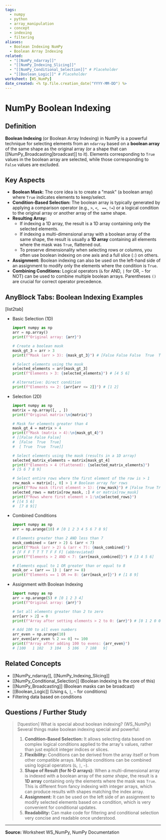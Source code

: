 ```yaml
---
tags:
  - numpy
  - python
  - array_manipulation
  - concept
  - indexing
  - filtering
aliases:
  - Boolean Indexing NumPy
  - Boolean Array Indexing
related:
  - "[[NumPy_ndarray]]"
  - "[[NumPy_Indexing_Slicing]]"
  - "[[NumPy_Conditional_Selection]]" # Placeholder
  - "[[Boolean_Logic]]" # Placeholder
worksheet: [WS_NumPy]
date_created: <% tp.file.creation_date("YYYY-MM-DD") %>
---
```

# NumPy Boolean Indexing

## Definition

**Boolean Indexing** (or Boolean Array Indexing) in NumPy is a powerful technique for selecting elements from an `ndarray` based on a **boolean array** of the same shape as the original array (or a shape that can [[NumPy_Broadcasting|broadcast]] to it). Elements corresponding to `True` values in the boolean array are selected, while those corresponding to `False` values are excluded.

## Key Aspects

- **Boolean Mask:** The core idea is to create a "mask" (a boolean array) where `True` indicates elements to keep/select.
- **Condition-Based Selection:** The boolean array is typically generated by applying a comparison operator (e.g., `>`, `<`, ` ==`, ` != `) or a logical condition to the original array or another array of the same shape.
- **Resulting Array:**
    - If indexing a 1D array, the result is a 1D array containing only the selected elements.
    - If indexing a multi-dimensional array with a boolean array of the same shape, the result is usually a **1D array** containing all elements where the mask was `True`, flattened out.
    - To preserve dimensionality when selecting rows or columns, you often use boolean indexing on one axis and a full slice (`:`) on others.
- **Assignment:** Boolean indexing can also be used on the left-hand side of an assignment to modify only the elements where the condition is `True`.
- **Combining Conditions:** Logical operators (`&` for AND, `|` for OR, `~` for NOT) can be used to combine multiple boolean arrays. Parentheses `()` are crucial for correct operator precedence.

## AnyBlock Tabs: Boolean Indexing Examples

[list2tab]
- Basic Selection (1D)
	```python
	import numpy as np
	arr = np.array()
	print(f"Original array: {arr}")

	# Create a boolean mask
	mask_gt_3 = arr > 3
	print(f"Mask (arr > 3): {mask_gt_3}") # [False False False  True  True  True]

	# Select elements using the mask
	selected_elements = arr[mask_gt_3]
	print(f"Elements > 3: {selected_elements}") # [4 5 6]

	# Alternative: Direct condition
	print(f"Elements <= 2: {arr[arr <= 2]}") # [1 2]
	```
- Selection (2D)
	```python
	import numpy as np
	matrix = np.array([, , ])
	print(f"Original matrix:\n{matrix}")

	# Mask for elements greater than 4
	mask_gt_4 = matrix > 4
	print(f"Mask (matrix > 4):\n{mask_gt_4}")
	# [[False False False]
	#  [False  True  True]
	#  [ True  True  True]]

	# Select elements using the mask (results in a 1D array)
	selected_matrix_elements = matrix[mask_gt_4]
	print(f"Elements > 4 (flattened): {selected_matrix_elements}")
	# [5 6 7 8 9]

	# Select entire rows where the first element of the row is > 1
	row_mask = matrix[:, 0] > 1 # Boolean array for rows
	print(f"Row mask (first element > 1): {row_mask}") # [False True True]
	selected_rows = matrix[row_mask, :] # or matrix[row_mask]
	print(f"Rows where first element > 1:\n{selected_rows}")
	# [[4 5 6]
	#  [7 8 9]]
	```
- Combined Conditions
	```python
	import numpy as np
	arr = np.arange(10) # [0 1 2 3 4 5 6 7 8 9]

	# Elements greater than 2 AND less than 7
	mask_combined = (arr > 2) & (arr < 7)
	print(f"Mask (arr > 2) & (arr < 7): {mask_combined}")
	# [F F F T T T T F F F] (abbreviated)
	print(f"Elements > 2 AND < 7: {arr[mask_combined]}") # [3 4 5 6]

	# Elements equal to 1 OR greater than or equal to 8
	mask_or = (arr == 1) | (arr >= 8)
	print(f"Elements == 1 OR >= 8: {arr[mask_or]}") # [1 8 9]
	```
- Assignment with Boolean Indexing
	```python
	import numpy as np
	arr = np.arange(5) # [0 1 2 3 4]
	print(f"Original array: {arr}")

	# Set all elements greater than 2 to zero
	arr[arr > 2] = 0
	print(f"Array after setting elements > 2 to 0: {arr}") # [0 1 2 0 0]

	# Add 100 to all even numbers
	arr_even = np.arange(10)
	arr_even[arr_even % 2 == 0] += 100
	print(f"Array after adding 100 to evens: {arr_even}")
	# [100   1 102   3 104   5 106   7 108   9]
	```

## Related Concepts
- [[NumPy_ndarray]], [[NumPy_Indexing_Slicing]]
- [[NumPy_Conditional_Selection]] (Boolean indexing is the core of this)
- [[NumPy_Broadcasting]] (Boolean masks can be broadcast)
- [[Boolean_Logic]] (Using `&`, `|`, `~` for conditions)
- Filtering data based on conditions

## Questions / Further Study
>[!question] What is special about boolean indexing? (WS_NumPy)
> Several things make boolean indexing special and powerful:
> 1.  **Condition-Based Selection:** It allows selecting data based on complex logical conditions applied to the array's values, rather than just explicit integer indices or slices.
> 2.  **Flexibility:** Conditions can be derived from the array itself or from other compatible arrays. Multiple conditions can be combined using logical operators (`&`, `|`, `~`).
> 3.  **Shape of Result (for N-D arrays):** When a multi-dimensional array is indexed with a boolean array of the *same shape*, the result is a **1D array** containing only the elements where the mask was `True`. This is different from fancy indexing with integer arrays, which can produce results with shapes matching the index array.
> 4.  **Assignment:** It can be used on the left side of an assignment to modify selected elements based on a condition, which is very convenient for conditional updates.
> 5.  **Readability:** Can make code for filtering and conditional selection very concise and readable once understood.

---
**Source:** Worksheet WS_NumPy, NumPy Documentation